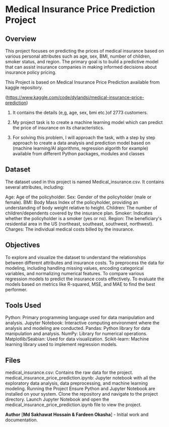 # **Medical Insurance Price Prediction Project**



## **Overview**
This project focuses on predicting the prices of medical insurance based on various personal attributes such as age, sex, BMI, number of children, smoker status, and region. The primary goal is to build a predictive model that can assist insurance companies in making informed decisions about insurance policy pricing.

This Project is based on Medical Insurance Price Prediction available from kaggle repository.

(https://www.kaggle.com/code/dylandsi/medical-insurance-price-prediction)
1. It contains the details (e,g, age, sex, bmi etc.)of 2773 customers.

2. My project task is to create a machine learning model which can predict the price of insurance on its characteristics.

3. For solving this problem, I will approach the task, with a step by step approach to create a data analysis and prediction model based on
(machine learning/AI algorithms, regression algorith for example) available from different Python packages, modules and classes

## **Dataset**
The dataset used in this project is named Medical_insurance.csv. It contains several attributes, including:

Age: Age of the policyholder.
Sex: Gender of the policyholder (male or female).
BMI: Body Mass Index of the policyholder, providing an understanding of body weight relative to height.
Children: The number of children/dependents covered by the insurance plan.
Smoker: Indicates whether the policyholder is a smoker (yes or no).
Region: The beneficiary's residential area in the US (northeast, southeast, southwest, northwest).
Charges: The individual medical costs billed by the insurance.

## **Objectives**
To explore and visualize the dataset to understand the relationships between different attributes and insurance costs.
To preprocess the data for modeling, including handling missing values, encoding categorical variables, and normalizing numerical features.
To compare various regression models to predict the insurance costs effectively.
To evaluate the models based on metrics like R-squared, MSE, and MAE to find the best performer.

## **Tools Used**
Python: Primary programming language used for data manipulation and analysis.
Jupyter Notebook: Interactive computing environment where the analysis and modeling are conducted.
Pandas: Python library for data manipulation and analysis.
NumPy: Library for numerical operations.
Matplotlib/Seabian: Used for data visualization.
Scikit-learn: Machine learning library used to implement regression models.

## **Files**
medical_insurance.csv: Contains the raw data for the project.
medical_insurance_price_prediction.ipynb: Jupyter notebook with all the exploratory data analysis, data preprocessing, and machine learning modeling.
Running the Project
Ensure Python and Jupyter Notebook are installed on your system.
Clone the repository and navigate to the project directory.
Launch Jupyter Notebook and open the medical_insurance_price_prediction.ipynb file to view the project.

**Author**
[**Md Sakhawat Hossain & Fardeen Okasha**] - Initial work and documentation.
